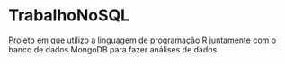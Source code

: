 # TrabalhoNoSQL
Projeto em que utilizo a linguagem de programação R juntamente com o banco de dados MongoDB para fazer análises de dados
